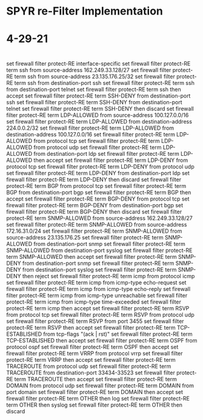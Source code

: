 # SPYR re-Filter Implementation
# 4-29-21
#
set firewall filter protect-RE interface-specific
set firewall filter protect-RE term ssh from source-address 162.249.33.128/27
set firewall filter protect-RE term ssh from source-address 23.135.176.25/32
set firewall filter protect-RE term ssh from destination-port ssh
set firewall filter protect-RE term ssh from destination-port telnet
set firewall filter protect-RE term ssh then accept
set firewall filter protect-RE term SSH-DENY from destination-port ssh
set firewall filter protect-RE term SSH-DENY from destination-port telnet
set firewall filter protect-RE term SSH-DENY then discard
set firewall filter protect-RE term LDP-ALLOWED from source-address 100.127.0.0/16
set firewall filter protect-RE term LDP-ALLOWED from destination-address 224.0.0.2/32
set firewall filter protect-RE term LDP-ALLOWED from destination-address 100.127.0.0/16
set firewall filter protect-RE term LDP-ALLOWED from protocol tcp
set firewall filter protect-RE term LDP-ALLOWED from protocol udp
set firewall filter protect-RE term LDP-ALLOWED from destination-port ldp
set firewall filter protect-RE term LDP-ALLOWED then accept
set firewall filter protect-RE term LDP-DENY from protocol tcp
set firewall filter protect-RE term LDP-DENY from protocol udp
set firewall filter protect-RE term LDP-DENY from destination-port ldp
set firewall filter protect-RE term LDP-DENY then discard
set firewall filter protect-RE term BGP from protocol tcp
set firewall filter protect-RE term BGP from destination-port bgp
set firewall filter protect-RE term BGP then accept
set firewall filter protect-RE term BGP-DENY from protocol tcp
set firewall filter protect-RE term BGP-DENY from destination-port bgp
set firewall filter protect-RE term BGP-DENY then discard
set firewall filter protect-RE term SNMP-ALLOWED from source-address 162.249.33.128/27
set firewall filter protect-RE term SNMP-ALLOWED from source-address 172.16.31.0/24
set firewall filter protect-RE term SNMP-ALLOWED from source-address 23.135.176.25
set firewall filter protect-RE term SNMP-ALLOWED from destination-port snmp
set firewall filter protect-RE term SNMP-ALLOWED from destination-port syslog
set firewall filter protect-RE term SNMP-ALLOWED then accept
set firewall filter protect-RE term SNMP-DENY from destination-port snmp
set firewall filter protect-RE term SNMP-DENY from destination-port syslog
set firewall filter protect-RE term SNMP-DENY then reject
set firewall filter protect-RE term icmp from protocol icmp
set firewall filter protect-RE term icmp from icmp-type echo-request
set firewall filter protect-RE term icmp from icmp-type echo-reply
set firewall filter protect-RE term icmp from icmp-type unreachable
set firewall filter protect-RE term icmp from icmp-type time-exceeded
set firewall filter protect-RE term icmp then accept
set firewall filter protect-RE term RSVP from protocol tcp
set firewall filter protect-RE term RSVP from protocol udp
set firewall filter protect-RE term RSVP from port 3455
set firewall filter protect-RE term RSVP then accept
set firewall filter protect-RE term TCP-ESTABLISHED from tcp-flags "(ack | rst)"
set firewall filter protect-RE term TCP-ESTABLISHED then accept
set firewall filter protect-RE term OSPF from protocol ospf
set firewall filter protect-RE term OSPF then accept
set firewall filter protect-RE term VRRP from protocol vrrp
set firewall filter protect-RE term VRRP then accept
set firewall filter protect-RE term TRACEROUTE from protocol udp
set firewall filter protect-RE term TRACEROUTE from destination-port 33434-33523
set firewall filter protect-RE term TRACEROUTE then accept
set firewall filter protect-RE term DOMAIN from protocol udp
set firewall filter protect-RE term DOMAIN from port domain
set firewall filter protect-RE term DOMAIN then accept
set firewall filter protect-RE term OTHER then log
set firewall filter protect-RE term OTHER then syslog
set firewall filter protect-RE term OTHER then discard
####
